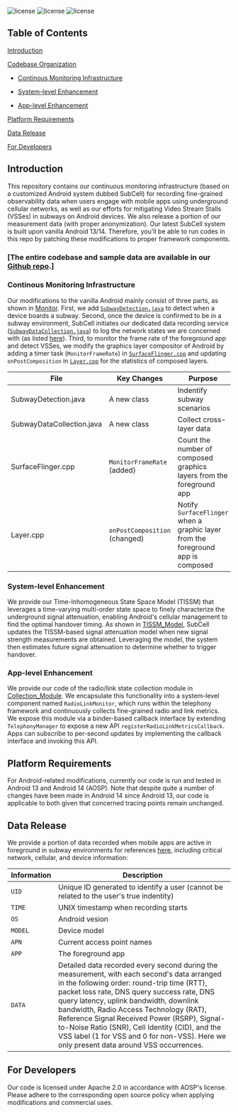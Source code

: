 ![license](https://img.shields.io/badge/Platform-Android-green "Android")
![license](https://img.shields.io/badge/Version-Beta-yellow "Version")
![license](https://img.shields.io/badge/Licence-Apache%202.0-blue.svg "Apache")


## Table of Contents
[Introduction](#introduction)

[Codebase Organization](#codebase-organization)
 - [Continous Monitoring Infrastructure](#continous-monitoring-infrastructure)

 - [System-level Enhancement](#system-level-enhancement)

 - [App-level Enhancement](#app-level-enhancement)

[Platform Requirements](#platform-requirements)

[Data Release](#data-release)

[For Developers](#for-developers)

## Introduction
This repository contains our continuous monitoring infrastructure (based on a customized Android system dubbed SubCell) for recording fine-grained observability data when users engage with mobile apps using underground cellular networks, as well as our efforts for mitigating Video Stream Stalls (VSSes) in subways on Android devices. We also release a portion of our measurement data (with proper anonymization). Our latest SubCell system is built upon vanilla Android 13/14. Therefore, you'll be able to run codes in this repo by patching these modifications to proper framework components.

### [The entire codebase and sample data are available in our [Github repo](https://github.com/UndergroundCellular/UndergroundCellular.github.io).]

### Continous Monitoring Infrastructure
Our modifications to the vanilla Android mainly consist of three parts, as shown in [Monitor](https://github.com/UndergroundCellular/UndergroundCellular.github.io/tree/main/monitor).
First, we add [`SubwayDetection.java`](https://github.com/UndergroundCellular/UndergroundCellular.github.io/blob/main/monitor/SubwayDetection.java) to detect when a device boards a subway. 
Second, once the device is confirmed to be in a subway environment, 
    SubCell initiates our dedicated data recording service ([`SubwayDataCollection.java`](https://github.com/UndergroundCellular/UndergroundCellular.github.io/blob/main/monitor/SubwayDataCollection.java)) to log the network states we are concerned with (as listed [here](#data-release)).
Third, to monitor the frame rate of the foreground app and detect VSSes, we modify the graphics layer compositor of Android
    by adding a timer task (`MonitorFrameRate`) in [`SurfaceFlinger.cpp`](https://github.com/UndergroundCellular/UndergroundCellular.github.io/blob/main/monitor/SurfaceFlinger.cpp)
    and updating `onPostComposition` in [`Layer.cpp`](https://github.com/UndergroundCellular/UndergroundCellular.github.io/blob/main/monitor/Layer.cpp) for the statistics of composed layers.

| File | Key Changes | Purpose | Location in AOSP|
| ---- | ---- | ---- | ---- |
|SubwayDetection.java | A new class | Indentify subway scenarios | `packages/services/Telephony/src/com/android/phone/SubwayDetection.java`|
|SubwayDataCollection.java | A new class | Collect cross-layer data | `packages/services/Telephony/src/com/android/phone/SubwayDataCollection.java`|
|SurfaceFlinger.cpp| `MonitorFrameRate` (added)  | Count the number of composed graphics layers from the foreground app | `frameworks/native/services/surfaceflinger/SurfaceFlinger.cpp`|
|Layer.cpp| `onPostComposition` (changed) | Notify `SurfaceFlinger` when a graphic layer from the foreground app is composed | `frameworks/native/services/surfaceflinger/Layer.cpp`|


### System-level Enhancement
We provide our Time-Inhomogeneous State Space Model (TISSM) that leverages a time-varying multi-order state space to finely characterize the underground signal attenuation, enabling Android's cellular management to find the optimal handover timing.
As shown in [TISSM_Model](https://github.com/UndergroundCellular/UndergroundCellular.github.io/blob/main/TISSM_Model/TISSMModel.java), SubCell updates the TISSM-based signal attenuation model when new signal strength measurements are obtained.
Leveraging the model, the system then estimates future signal attenuation to determine whether to trigger handover.

### App-level Enhancement
We provide our code of the radio/link state collection module in [Collection_Module](https://github.com/UndergroundCellular/UndergroundCellular.github.io/blob/main/Collection_Module/RadioLinkMonitor.java). We encapsulate this functionality into a system-level component named `RadioLinkMonitor`, which runs within the telephony framework and continuously collects fine-grained radio and link metrics. We expose this module via a binder-based callback interface by extending ``TelephonyManager`` to expose a new API ``registerRadioLinkMetricsCallback``. Apps can subscribe to per-second updates by implementing the callback interface and invoking this API.

## Platform Requirements
For Android-related modifications, currently our code is run and tested in Android 13 and Android 14 (AOSP).
Note that despite quite a number of changes have been made in Android 14 since Android 13, our code is applicable to both given that concerned tracing points remain unchanged.

## Data Release
We provide a portion of data recorded when mobile apps are active in foreground in subway environments for references [here](https://github.com/UndergroundCellular/UndergroundCellular.github.io/blob/main/sample_dataset/sample_data.csv), including critical network, cellular, and device information:

| Information | Description |
| ---- | ---- |
| `UID` | Unique ID generated to identify a user (cannot be related to the user's true indentity) |
| `TIME` | UNIX timestamp when recording starts |
| `OS` | Android vesion |
| `MODEL` | Device model |
| `APN`   | Current access point names |
| `APP`   | The foreground app |
| `DATA` | Detailed data recorded every second during the measurement, with each second's data arranged in the following order: round-trip time (RTT), packet loss rate, DNS query success rate, DNS query latency, uplink bandwidth, downlink bandwidth, Radio Access Technology (RAT), Reference Signal Received Power (RSRP), Signal-to-Noise Ratio (SNR), Cell Identity (CID), and the VSS label (1 for VSS and 0 for non-VSS). Here we only present data around VSS occurrences.|


## For Developers
Our code is licensed under Apache 2.0 in accordance with AOSP's license. Please adhere to the corresponding open source policy when applying modifications and commercial uses.





